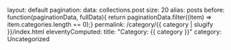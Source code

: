 layout: default
pagination:
  data: collections.post
  size: 20
  alias: posts
  before: function(paginationData, fullData){ return paginationData.filter((item)
    => item.categories.length == 0);}
permalink: /category/{{ category | slugify }}/index.html
eleventyComputed:
  title: "Category: {{ category }}"
category: Uncategorized
